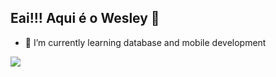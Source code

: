 ## Eai!!! Aqui é o Wesley 👋

- 🌱 I’m currently learning database and mobile development


<div> 
  <a href="https://www.linkedin.com/in/wesley-de-oliveira-silva-7a0365217/" target="_blank"><img src="https://img.shields.io/badge/-LinkedIn-%230077B5?style=for-the-badge&logo=linkedin&logoColor=white" target="_blank"></a> 
  
</div>
